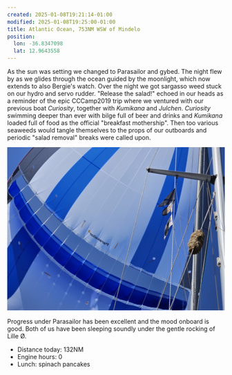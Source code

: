 ```yaml
---
created: 2025-01-08T19:21:14-01:00
modified: 2025-01-08T19:25:00-01:00
title: Atlantic Ocean, 753NM WSW of Mindelo
position:
  lon: -36.8347098
  lat: 12.9643558
---
```


As the sun was setting we changed to Parasailor and gybed. The night flew by as we glides through the ocean guided by the moonlight, which now extends to also Bergie's watch. Over the night we got sargasso weed stuck on our hydro and servo rudder. "Release the salad!" echoed in our heads as a reminder of the epic CCCamp2019 trip where we ventured with our previous boat _Curiosity_, together with _Kumikana_ and _Julchen_. _Curiosity_ swimming deeper than ever with bilge full of beer and drinks and _Kumikana_ loaded full of food as the official "breakfast mothership". Then too various seaweeds would tangle themselves to the props of our outboards and periodic "salad removal" breaks were called upon.

![Image](../2025/f8a664c5b4d95fc71b818a3bb5101861.jpg) 

Progress under Parasailor has been excellent and the mood onboard is good. Both of us have been sleeping soundly under the gentle rocking of Lille Ø.

* Distance today: 132NM
* Engine hours: 0
* Lunch: spinach pancakes
